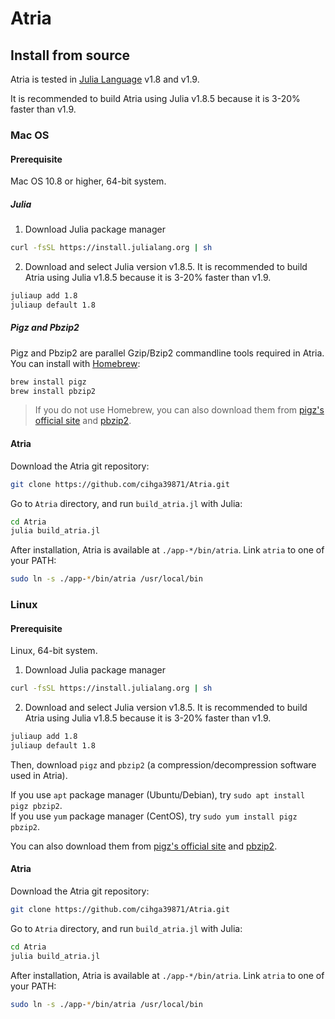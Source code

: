 # Atria

## Install from source

Atria is tested in [Julia Language](https://julialang.org/) v1.8 and v1.9. 

It is recommended to build Atria using Julia v1.8.5 because it is 3-20% faster than v1.9.

### Mac OS

#### Prerequisite

Mac OS 10.8 or higher, 64-bit system.

##### Julia

1. Download Julia package manager

```bash
curl -fsSL https://install.julialang.org | sh
```

2. Download and select Julia version v1.8.5. It is recommended to build Atria using Julia v1.8.5 because it is 3-20% faster than v1.9.

```bash
juliaup add 1.8
juliaup default 1.8
```

##### Pigz and Pbzip2

Pigz and Pbzip2 are parallel Gzip/Bzip2 commandline tools required in Atria. You can install with [Homebrew](https://brew.sh/):

```bash
brew install pigz
brew install pbzip2
```

> If you do not use Homebrew, you can also download them from [pigz's official site](https://zlib.net/pigz/) and [pbzip2](https://pkgs.org/download/pbzip2).


#### Atria

Download the Atria git repository:

```bash
git clone https://github.com/cihga39871/Atria.git
```

Go to `Atria` directory, and run `build_atria.jl` with Julia:

```bash
cd Atria
julia build_atria.jl
```

After installation, Atria is available at `./app-*/bin/atria`.  Link `atria` to one of your PATH:

```bash
sudo ln -s ./app-*/bin/atria /usr/local/bin
```

### Linux

#### Prerequisite

Linux, 64-bit system.

1. Download Julia package manager

```bash
curl -fsSL https://install.julialang.org | sh
```

2. Download and select Julia version v1.8.5. It is recommended to build Atria using Julia v1.8.5 because it is 3-20% faster than v1.9.

```bash
juliaup add 1.8
juliaup default 1.8
```

Then, download `pigz` and `pbzip2` (a compression/decompression software used in Atria).

If you use `apt` package manager (Ubuntu/Debian), try `sudo apt install pigz pbzip2`.   
If you use `yum` package manager (CentOS), try `sudo yum install pigz pbzip2`.   

You can also download them from [pigz's official site](https://zlib.net/pigz/) and [pbzip2](https://pkgs.org/download/pbzip2).

#### Atria

Download the Atria git repository:

```bash
git clone https://github.com/cihga39871/Atria.git
```

Go to `Atria` directory, and run `build_atria.jl` with Julia:

```bash
cd Atria
julia build_atria.jl
```

After installation, Atria is available at `./app-*/bin/atria`. Link `atria` to one of your PATH:

```bash
sudo ln -s ./app-*/bin/atria /usr/local/bin
```
